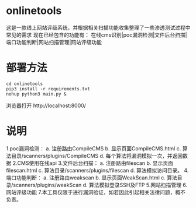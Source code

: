 # onlinetools

这是一款线上网站评级系统，并根据相关扫描功能收集整理了一些渗透测试过程中常见的需求
现在已经包含的功能有：
在线cms识别|poc漏洞检测|文件后台扫描|端口功能判断|网站扫描管理|网站评级功能

# 部署方法

    cd onlinetools
    pip3 install -r requirements.txt
    nohup python3 main.py &

浏览器打开
    http://localhost:8000/

# 说明
1.poc漏洞检测：
    a. 注册路由CompileCMS
    b. 显示页面CompileCMS.html
    c. 算法目录/scanners/plugins/CompileCMS
    d. 每个算法将漏洞模拟一次，并返回数据
2.CMS使用在线api
3.文件后台扫描：
    a. 注册路由filescan
    b. 显示页面filescan.html
    c. 算法目录/scanners/plugins/filescan
    d. 算法模拟访问目录。
4.端口功能判断：
    a. 注册路由weakscan
    b. 显示页面WeakScan.html
    c. 算法目录/scanners/plugins/weakScan
    d. 算法模拟登录SSH及FTP
5.网站扫描管理
6.网站评级功能
7.本工具仅限于进行漏洞验证，如若因此引起相关法律问题，概不负责。





